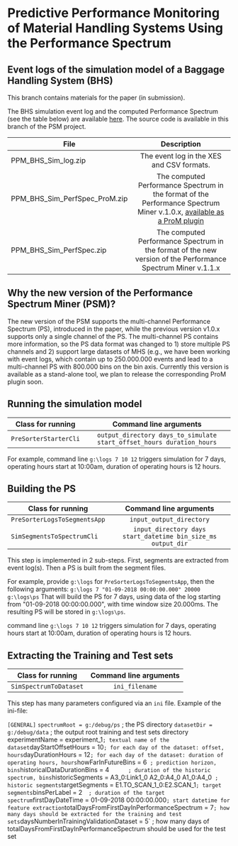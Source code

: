 # Predictive Performance Monitoring of Material Handling Systems Using the Performance Spectrum

## Event logs of the simulation model of a Baggage Handling System (BHS)

This branch contains materials for the paper (in submission). 

The BHS simulation event log and the computed Performance Spectrum (see the table below) are available [here](https://www.dropbox.com/sh/ueu5r2o5yg34ezk/AADmDbnVxgxsShVxhlHBWNQja?dl=0).
The source code is available in this branch of the PSM project.


| File        | Description     | 
| ------------- |:-------------:|
| PPM_BHS_Sim_log.zip     | The event log in the XES and CSV formats. |
| PPM_BHS_Sim_PerfSpec_ProM.zip     | The computed Performance Spectrum in the format of the Performance Spectrum Miner  v.1.0.x, [available as a ProM plugin](https://github.com/processmining-in-logistics/psm) |
| PPM_BHS_Sim_PerfSpec.zip     | The computed Performance Spectrum in the format of the new version of the Performance Spectrum Miner  v.1.1.x |

## Why the new version of the Performance Spectrum Miner (PSM)?

The new version of the PSM supports the multi-channel Performance Spectrum (PS), introduced in the paper, while the previous version v1.0.x supports only a single channel of the PS. The multi-channel PS contains more information, so the PS data format was changed to 1) store multiple PS channels and 2) support large datasets of MHS (e.g., we have been working with event logs, which contain up to 250.000.000 events and lead to a multi-channel PS with 800.000 bins on the bin axis. Currently this version is available as a stand-alone tool, we plan to release the corresponding ProM plugin soon.

## Running the simulation model

|Class for running | Command line arguments|
| ------------- |:-------------:|
|`PreSorterStarterCli`| `output_directory days_to_simulate start_offset_hours duration_hours` |

For example, command line `g:\logs 7 10 12` triggers simulation for 7 days, operating hours start at 10:00am, duration of operating hours is 12 hours.

## Building the PS

|Class for running | Command line arguments|
| ------------- |:-------------:|
|`PreSorterLogsToSegmentsApp`| `input_output_directory` |
|`SimSegmentsToSpectrumCli`| `input_directory days start_datetime bin_size_ms output_dir` |

This step is implemented in 2 sub-steps. First, segments are extracted from event log(s). Then a PS is built from the segment files.

For example, provide `g:\logs` for `PreSorterLogsToSegmentsApp`, then the following arguments:
`g:\logs 7 "01-09-2018 00:00:00.000" 20000 g:\logs\ps`
That will build the PS for 7 days, using data of the log starting from "01-09-2018 00:00:00.000", with time window size 20.000ms. The resulting PS will be stored in `g:\logs\ps`.

command line `g:\logs 7 10 12` triggers simulation for 7 days, operating hours start at 10:00am, duration of operating hours is 12 hours.


## Extracting the Training and Test sets

|Class for running | Command line arguments|
| ------------- |:-------------:|
|`SimSpectrumToDataset`| `ini_filename` |

This step has many parameters configured via an `ini` file.
Example of the ini-file:

`[GENERAL]`
`spectrumRoot = g:/debug/ps`  ; the PS directory
`datasetDir = g:/debug/data`  ; the output root training and test sets directory`
`experimentName = experiment_1` ; textual name of the dataset
`dayStartOffsetHours = 10` ; for each day of the dataset: offset, hours
`dayDurationHours = 12` ; for each day of the dataset: duration of operating hours, hours
`howFarInFutureBins = 6`  ; prediction horizon, bins
`historicalDataDurationBins = 4`       ; duration of the historic spectrum, bins
`historicSegments = A3_0:Link1_0 A2_0:A4_0 A1_0:A4_0`  ; historic segments
`targetSegments = E1.TO_SCAN_1_0:E2.SCAN_1`	; target segments
`binsPerLabel = 2`   ; duration of the target spectrum
`firstDayDateTime = 01-09-2018 00:00:00.000` ; start datetime for feature extraction
`totalDaysFromFirstDayInPerformanceSpectrum = 7` ; how many days should be extracted for the training and test sets
`daysNumberInTrainingValidationDataset = 5` ; how many days of  totalDaysFromFirstDayInPerformanceSpectrum should be used for the test set



